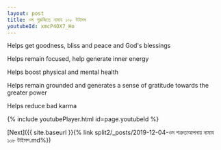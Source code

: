 ```yaml
---
layout: post
title: ওম পুরুজিতে নামায ১০৮ টাইমস
youtubeId: xmcP4OX7_Ho
---
```

 
 
Helps get goodness, bliss and peace and God's blessings
 
Helps remain focused, help generate inner energy 
 
Helps boost physical and mental health 
 
Helps remain grounded and generates a sense of gratitude towards the greater power 
 
Helps reduce bad karma
 
 
 
 


{% include youtubePlayer.html id=page.youtubeId %}
 
[Next]({{ site.baseurl }}{% link  split2/_posts/2019-12-04-ওম শত্রুতাআপনায় নামায ১০৮ টাইমস.md%})
 
